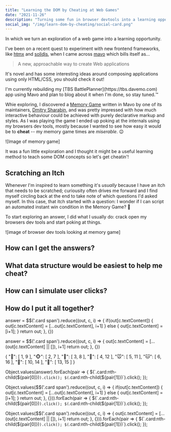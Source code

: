 ```yaml
---
title: "Learning the DOM by Cheating at Web Games"
date: "2021-11-26"
description: "Turning some fun in browser devtools into a learning opportunity."
social_img: "/img/learn-dom-by-cheating/social-card.png"
---
```


<aside class="tldr">
In which we turn an exploration of a web game into a learning opportunity.
</aside>

I've been on a recent quest to experiment with new frontend frameworks, like [htmx](https://htmx.org) and [solidjs](https://www.solidjs.com), when I came across [mavo](https://mavo.io/) which bills itself as...

> A new, approachable way to create Web applications

It's novel and has some interesting ideas around composing applications using only HTML/CSS, you should check it out!

<aside class="right">
  I'm currently rebuilding my [TBS BattlePlanner](https://tbs.davemo.com) app using Mavo and plan to blog about it when I'm done, so stay tuned.™
</aside>

Whie exploring, I discovered a [Memory Game](https://dmitrysharabin.github.io/mavo-memory-game/) written in Mavo by one of its maintainers, [Dmitry Sharabin](https://twitter.com/DmitrySharabin), and was pretty impressed with how much interactive behaviour could be achieved with purely declarative markup and styles. As I was playing the game I ended up poking at the internals using my browsers dev tools, mostly because I wanted to see how easy it would be to **cheat** -- my memory game times are _miserable_. 😉

![Image of memory game]

It was a fun little exploration and I thought it might be a useful learning method to teach some DOM concepts so let's get cheatin'!

## Scratching an Itch

Whenever I'm inspired to learn something it's _usually_ because I have an itch that needs to be scratched; curiousity often drives me forward and I find myself circling back at the end to take note of which questions I'd asked myself. In this case, that itch started with a question: I wonder if I can script an automated instant win condition in the Memory Game? 🤔

To start exploring an answer, I did what I usually do: crack open my browsers dev tools and start poking at things.

![image of browser dev tools looking at memory game]

## How can I get the answers?

## What data structure would be easiest to help me cheat?

## How can I simulate user clicks?

## How do I put it all together?

answer = $$('.card span').reduce((out, c, i) => {
   if(out[c.textContent]) {
     out[c.textContent] = [...out[c.textContent], i+1]
   } else {
     out[c.textContent] = [i+1];
   }
   return out;
}, {})

answer = $$('.card span').reduce((out, c, i) => {
  out[c.textContent] = [...(out[c.textContent] || []), i+1]
  return out;
}, {})

{
    "🐯": [
        1,
        9
    ],
    "🐵": [
        2,
        7
    ],
    "🐼": [
        3,
        8
    ],
    "🐶": [
        4,
        12
    ],
    "🐭": [
        5,
        11
    ],
    "🐱": [
        6,
        16
    ],
    "🐹": [
        10,
        14
    ],
    "🐻": [
        13,
        15
    ]
}

Object.values(answer).forEach(pair => {
  $(`.card:nth-child(${pair[0]})`).click();
  $(`.card:nth-child(${pair[1]})`).click();
});

Object.values($$('.card span').reduce((out, c, i) => {
   if(out[c.textContent]) {
     out[c.textContent] = [...out[c.textContent], i+1]
   } else {
     out[c.textContent] = [i+1];
   }
   return out;
}, {})).forEach(pair => {
  $(`.card:nth-child(${pair[0]})`).click();
  $(`.card:nth-child(${pair[1]})`).click();
});

Object.values($$('.card span').reduce((out, c, i) => {
  out[c.textContent] = [...(out[c.textContent] || []), i+1]
  return out;
}, {})).forEach(pair => {
  $(`.card:nth-child(${pair[0]})`).click();
  $(`.card:nth-child(${pair[1]})`).click();
});